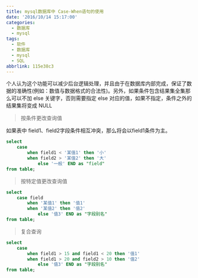 ```yaml
---
title: mysql数据库中 Case-When语句的使用
date: '2016/10/14 15:17:00'
categories:
  - 数据库
  - mysql
tags:
  - 软件
  - 数据库
  - mysql
  - SQL
abbrlink: 115e38c3
---
```


个人认为这个功能可以减少后台逻辑处理，并且由于在数据库内部完成，保证了数据的准确性(例如：数值与数据格式的合法性)。另外，如果条件包含结果集全集那么可以不加 else 关键字，否则需要指定 else 对应的值，如果不指定，条件之外的结果集将变成 NULL

>按条件更改查询值

如果表中 field1、field2字段条件相互冲突，那么将会以field1条件为主。
<!-- more -->

```sql
select 
	case
		when field1 < '某值1' then '小'  
		when field2 > '某值2' then '大'  
        	else '一般' END as "field"
from table; 
```

>按特定值更改查询值

```sql
select 
	case field
		when '某值1' then '值1'  
		when '某值2' then '值2'  
        	else '值3' END as "字段别名"
from table; 
```

>复合查询

```sql
select 
	case 
		when field1 > 15 and field1 < 20 then '值1'
		when field1 > 20 and field2 > 10 then '值2'  
	        else '值3' END as "字段别名"
from table; 
```
